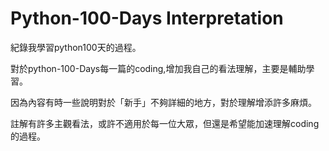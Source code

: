 # Python-100-Days Interpretation
紀錄我學習python100天的過程。

對於python-100-Days每一篇的coding,增加我自己的看法理解，主要是輔助學習。

因為內容有時一些說明對於「新手」不夠詳細的地方，對於理解增添許多麻煩。

註解有許多主觀看法，或許不適用於每一位大眾，但還是希望能加速理解coding的過程。

